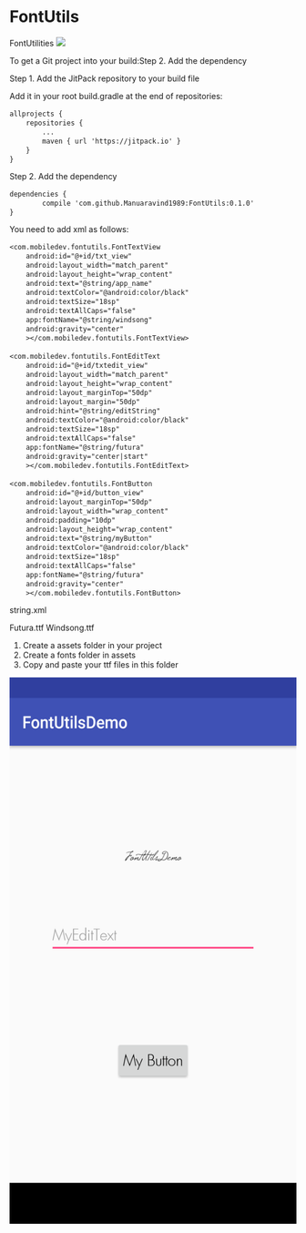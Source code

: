 # FontUtils
FontUtilities
[![](https://jitpack.io/v/Manuaravind1989/FontUtils.svg)](https://jitpack.io/#Manuaravind1989/FontUtils)

To get a Git project into your build:Step 2. Add the dependency

Step 1. Add the JitPack repository to your build file

Add it in your root build.gradle at the end of repositories:

	allprojects {
		repositories {
			...
			maven { url 'https://jitpack.io' }
		}
	}
Step 2. Add the dependency

	dependencies {
	        compile 'com.github.Manuaravind1989:FontUtils:0.1.0'
	}


You need to add xml as follows:
<?xml version="1.0" encoding="utf-8"?>
<LinearLayout
    xmlns:android="http://schemas.android.com/apk/res/android"
    xmlns:tools="http://schemas.android.com/tools"
    xmlns:app="http://schemas.android.com/apk/res-auto"
    android:id="@+id/activity_main"
    android:layout_width="match_parent"
    android:gravity="center"
    android:orientation="vertical"
    android:layout_height="match_parent"
    tools:context="com.mobiledev.fontutilsdemo.MainActivity">

    <com.mobiledev.fontutils.FontTextView
        android:id="@+id/txt_view"
        android:layout_width="match_parent"
        android:layout_height="wrap_content"
        android:text="@string/app_name"
        android:textColor="@android:color/black"
        android:textSize="18sp"
        android:textAllCaps="false"
        app:fontName="@string/windsong"
        android:gravity="center"
        ></com.mobiledev.fontutils.FontTextView>

    <com.mobiledev.fontutils.FontEditText
        android:id="@+id/txtedit_view"
        android:layout_width="match_parent"
        android:layout_height="wrap_content"
        android:layout_marginTop="50dp"
        android:layout_margin="50dp"
        android:hint="@string/editString"
        android:textColor="@android:color/black"
        android:textSize="18sp"
        android:textAllCaps="false"
        app:fontName="@string/futura"
        android:gravity="center|start"
        ></com.mobiledev.fontutils.FontEditText>

    <com.mobiledev.fontutils.FontButton
        android:id="@+id/button_view"
        android:layout_marginTop="50dp"
        android:layout_width="wrap_content"
        android:padding="10dp"
        android:layout_height="wrap_content"
        android:text="@string/myButton"
        android:textColor="@android:color/black"
        android:textSize="18sp"
        android:textAllCaps="false"
        app:fontName="@string/futura"
        android:gravity="center"
        ></com.mobiledev.fontutils.FontButton>

</LinearLayout>

string.xml

 <string name="futura">Futura.ttf</string>
 <string name="windsong">Windsong.ttf</string>

1. Create a assets folder in your project
2. Create a fonts folder in assets
3. Copy and paste your ttf files in this folder


<img src ="images/Screenshot.png" width="540" height="960">
